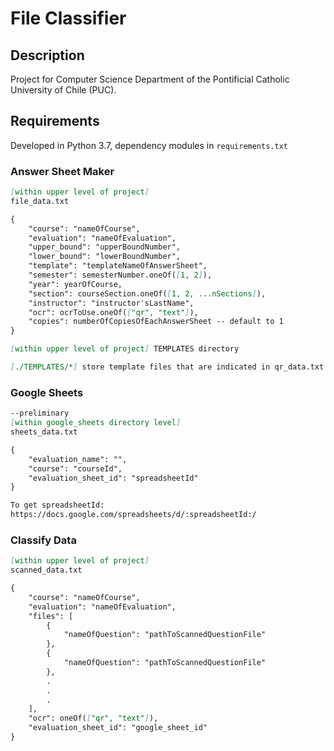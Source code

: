 # File Classifier

## Description

Project for Computer Science Department of the Pontificial Catholic University of Chile (PUC).

## Requirements

Developed in Python 3.7, dependency modules in `requirements.txt`

### Answer Sheet Maker

```md
[within upper level of project]
file_data.txt

{
    "course": "nameOfCourse",
    "evaluation": "nameOfEvaluation",
    "upper_bound": "upperBoundNumber",
    "lower_bound": "lowerBoundNumber",
    "template": "templateNameOfAnswerSheet",
    "semester": semesterNumber.oneOf([1, 2]),
    "year": yearOfCourse,
    "section": courseSection.oneOf([1, 2, ...nSections]),
    "instructor": "instructor'sLastName",
    "ocr": ocrToUse.oneOf(["qr", "text"]),
    "copies": numberOfCopiesOfEachAnswerSheet -- default to 1
}

```

```md
[within upper level of project] TEMPLATES directory

[./TEMPLATES/*] store template files that are indicated in qr_data.txt

```

### Google Sheets

```md
--preliminary
[within google_sheets directory level]
sheets_data.txt

{
    "evaluation_name": "",
    "course": "courseId",
    "evaluation_sheet_id": "spreadsheetId"
}

To get spreadsheetId:
https://docs.google.com/spreadsheets/d/:spreadsheetId:/

```

### Classify Data

```md
[within upper level of project]
scanned_data.txt

{
    "course": "nameOfCourse",
    "evaluation": "nameOfEvaluation",
    "files": [
        {
            "nameOfQuestion": "pathToScannedQuestionFile"
        },
        {
            "nameOfQuestion": "pathToScannedQuestionFile"
        },
        .
        .
        .
    ],
    "ocr": oneOf(["qr", "text"]),
    "evaluation_sheet_id": "google_sheet_id"
}
```
